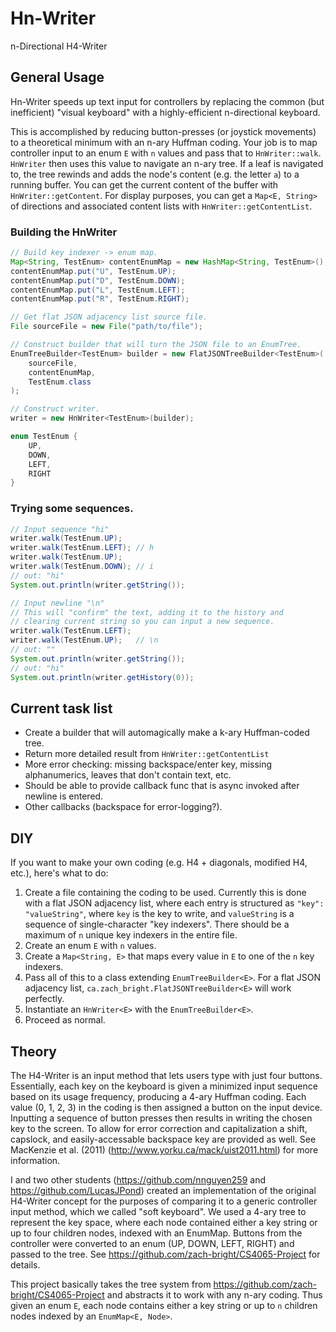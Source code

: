 # Hn-Writer
n-Directional H4-Writer

## General Usage
Hn-Writer speeds up text input for controllers by replacing the common (but inefficient) "visual keyboard" with a highly-efficient n-directional keyboard.

This is accomplished by reducing button-presses (or joystick movements) to a theoretical minimum with an n-ary Huffman coding. Your job is to map controller input to an enum `E` with `n` values and pass that to `HnWriter::walk`. `HnWriter` then uses this value to navigate an n-ary tree. If a leaf is navigated to, the tree rewinds and adds the node's content (e.g. the letter `a`) to a running buffer. You can get the current content of the buffer with `HnWriter::getContent`. For display purposes, you can get a `Map<E, String>` of directions and associated content lists with `HnWriter::getContentList`.

### Building the HnWriter

```Java
// Build key indexer -> enum map.
Map<String, TestEnum> contentEnumMap = new HashMap<String, TestEnum>();
contentEnumMap.put("U", TestEnum.UP);
contentEnumMap.put("D", TestEnum.DOWN);
contentEnumMap.put("L", TestEnum.LEFT);
contentEnumMap.put("R", TestEnum.RIGHT);

// Get flat JSON adjacency list source file.
File sourceFile = new File("path/to/file");

// Construct builder that will turn the JSON file to an EnumTree.
EnumTreeBuilder<TestEnum> builder = new FlatJSONTreeBuilder<TestEnum>(
    sourceFile, 
    contentEnumMap,
    TestEnum.class
);

// Construct writer.
writer = new HnWriter<TestEnum>(builder);
```

```Java
enum TestEnum {
    UP, 
    DOWN, 
    LEFT, 
    RIGHT
}
```

### Trying some sequences.

```Java
// Input sequence "hi"
writer.walk(TestEnum.UP);
writer.walk(TestEnum.LEFT); // h
writer.walk(TestEnum.UP);
writer.walk(TestEnum.DOWN); // i
// out: "hi"
System.out.println(writer.getString());

// Input newline "\n"
// This will "confirm" the text, adding it to the history and 
// clearing current string so you can input a new sequence.
writer.walk(TestEnum.LEFT);
writer.walk(TestEnum.UP);   // \n
// out: ""
System.out.println(writer.getString());
// out: "hi"
System.out.println(writer.getHistory(0));
```

## Current task list
- Create a builder that will automagically make a k-ary Huffman-coded tree.
- Return more detailed result from `HnWriter::getContentList`
- More error checking: missing backspace/enter key, missing alphanumerics, leaves that don't contain text, etc.
- Should be able to provide callback func that is async invoked after newline is entered.
- Other callbacks (backspace for error-logging?).

## DIY
If you want to make your own coding (e.g. H4 + diagonals, modified H4, etc.), here's what to do:

1. Create a file containing the coding to be used. Currently this is done with a flat JSON adjacency list, where each entry is structured as `"key": "valueString"`, where `key` is the key to write, and `valueString` is a sequence of single-character "key indexers". There should be a maximum of `n` unique key indexers in the entire file.
2. Create an enum `E` with `n` values.
3. Create a `Map<String, E>` that maps every value in `E` to one of the `n` key indexers.
4. Pass all of this to a class extending `EnumTreeBuilder<E>`. For a flat JSON adjacency list, `ca.zach_bright.FlatJSONTreeBuilder<E>` will work perfectly.
5. Instantiate an `HnWriter<E>` with the `EnumTreeBuilder<E>`.
6. Proceed as normal.

## Theory
The H4-Writer is an input method that lets users type with just four buttons. Essentially, each key on the keyboard is given a minimized 
input sequence based on its usage frequency, producing a 4-ary Huffman coding. Each value (0, 1, 2, 3) in the coding is then assigned a button on the input device. Inputting a sequence of button presses then results in writing the chosen key to the screen. To allow for error correction and capitalization a shift, capslock, and easily-accessable backspace key are provided as well. See MacKenzie et al. (2011) (http://www.yorku.ca/mack/uist2011.html) for more information.

I and two other students (https://github.com/nnguyen259 and https://github.com/LucasJPond) created an implementation of the original H4-Writer concept for the purposes of comparing it to a generic controller input method, which we called "soft keyboard". We used a 4-ary tree to represent the key space, where each node contained either a key string or up to four children nodes, indexed with an EnumMap. Buttons from the controller were converted to an enum (UP, DOWN, LEFT, RIGHT) and passed to the tree. See https://github.com/zach-bright/CS4065-Project for details.

This project basically takes the tree system from https://github.com/zach-bright/CS4065-Project and abstracts it to work with any n-ary coding. Thus given an enum `E`, each node contains either a key string or up to `n` children nodes indexed by an `EnumMap<E, Node>`. 
